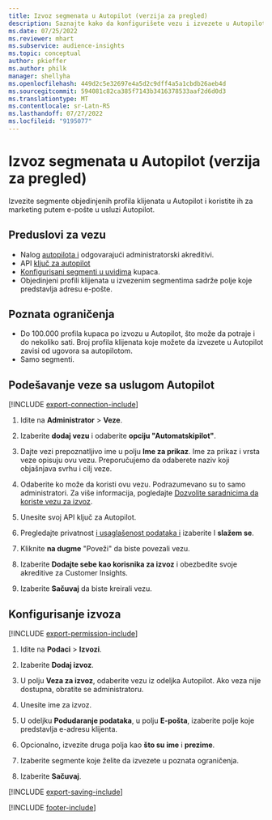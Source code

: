 ```yaml
---
title: Izvoz segmenata u Autopilot (verzija za pregled)
description: Saznajte kako da konfigurišete vezu i izvezete u Autopilot.
ms.date: 07/25/2022
ms.reviewer: mhart
ms.subservice: audience-insights
ms.topic: conceptual
author: pkieffer
ms.author: philk
manager: shellyha
ms.openlocfilehash: 449d2c5e32697e4a5d2c9dff4a5a1cbdb26aeb4d
ms.sourcegitcommit: 594081c82ca385f7143b3416378533aaf2d6d0d3
ms.translationtype: MT
ms.contentlocale: sr-Latn-RS
ms.lasthandoff: 07/27/2022
ms.locfileid: "9195077"
---
```

# <a name="export-segments-to-autopilot-preview"></a>Izvoz segmenata u Autopilot (verzija za pregled)

Izvezite segmente objedinjenih profila klijenata u Autopilot i koristite ih za marketing putem e-pošte u usluzi Autopilot.

## <a name="prerequisites-for-a-connection"></a>Preduslovi za vezu

- Nalog [autopilota i](https://www.autopilothq.com/) odgovarajući administratorski akreditivi.
- API [ključ za autopilot](https://autopilot.docs.apiary.io/#)
- [Konfigurisani segmenti u uvidima](segments.md) kupaca.
- Objedinjeni profili klijenata u izvezenim segmentima sadrže polje koje predstavlja adresu e-pošte.

## <a name="known-limitations"></a>Poznata ograničenja

- Do 100.000 profila kupaca po izvozu u Autopilot, što može da potraje i do nekoliko sati. Broj profila klijenata koje možete da izvezete u Autopilot zavisi od ugovora sa autopilotom.
- Samo segmenti.

## <a name="set-up-connection-to-autopilot"></a>Podešavanje veze sa uslugom Autopilot

[!INCLUDE [export-connection-include](includes/export-connection-admn.md)]

1. Idite na **Administrator** > **Veze**.

1. Izaberite **dodaj vezu** i odaberite **opciju "Automatskipilot"**.

1. Dajte vezi prepoznatljivo ime u polju **Ime za prikaz**. Ime za prikaz i vrsta veze opisuju ovu vezu. Preporučujemo da odaberete naziv koji objašnjava svrhu i cilj veze.

1. Odaberite ko može da koristi ovu vezu. Podrazumevano su to samo administratori. Za više informacija, pogledajte [Dozvolite saradnicima da koriste vezu za izvoz](connections.md#allow-contributors-to-use-a-connection-for-exports).

1. Unesite svoj API ključ za Autopilot.

1. Pregledajte privatnost [i usaglašenost podataka i](connections.md#data-privacy-and-compliance) izaberite I **slažem se**.

1. Kliknite **na dugme** "Poveži" da biste povezali vezu.

1. Izaberite **Dodajte sebe kao korisnika za izvoz** i obezbedite svoje akreditive za Customer Insights.

1. Izaberite **Sačuvaj** da biste kreirali vezu.

## <a name="configure-an-export"></a>Konfigurisanje izvoza

[!INCLUDE [export-permission-include](includes/export-permission.md)]

1. Idite na **Podaci** > **Izvozi**.

1. Izaberite **Dodaj izvoz**.

1. U polju **Veza za izvoz**, odaberite vezu iz odeljka Autopilot. Ako veza nije dostupna, obratite se administratoru.

1. Unesite ime za izvoz.

1. U odeljku **Podudaranje podataka**, u polju **E-pošta**, izaberite polje koje predstavlja e-adresu klijenta.

1. Opcionalno, izvezite druga polja kao **što su ime** i **prezime**.

1. Izaberite segmente koje želite da izvezete u poznata ograničenja.

1. Izaberite **Sačuvaj**.

[!INCLUDE [export-saving-include](includes/export-saving.md)]

[!INCLUDE [footer-include](includes/footer-banner.md)]
